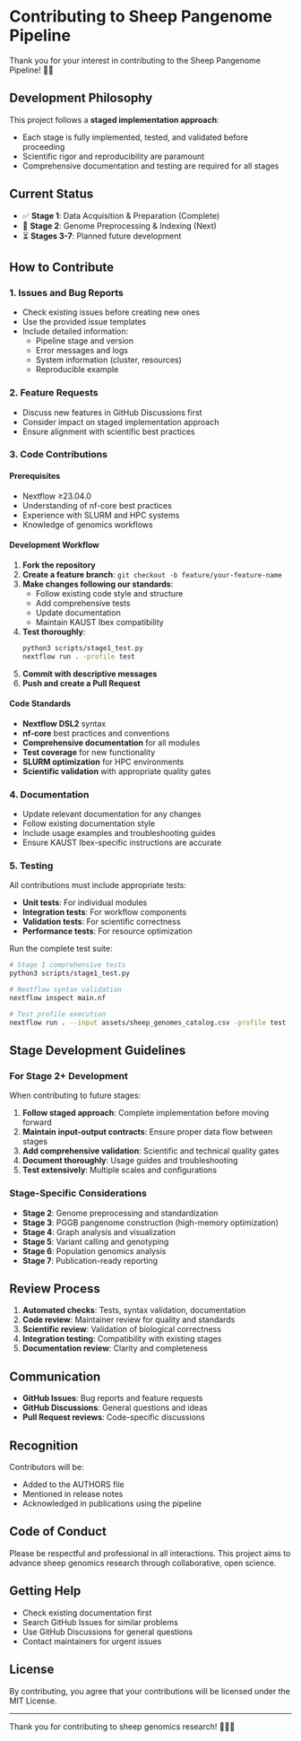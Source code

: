 # Contributing to Sheep Pangenome Pipeline

Thank you for your interest in contributing to the Sheep Pangenome Pipeline! 🐑🧬

## Development Philosophy

This project follows a **staged implementation approach**:
- Each stage is fully implemented, tested, and validated before proceeding
- Scientific rigor and reproducibility are paramount
- Comprehensive documentation and testing are required for all stages

## Current Status

- ✅ **Stage 1**: Data Acquisition & Preparation (Complete)
- 🔄 **Stage 2**: Genome Preprocessing & Indexing (Next)
- ⏳ **Stages 3-7**: Planned future development

## How to Contribute

### 1. Issues and Bug Reports

- Check existing issues before creating new ones
- Use the provided issue templates
- Include detailed information:
  - Pipeline stage and version
  - Error messages and logs
  - System information (cluster, resources)
  - Reproducible example

### 2. Feature Requests

- Discuss new features in GitHub Discussions first
- Consider impact on staged implementation approach
- Ensure alignment with scientific best practices

### 3. Code Contributions

#### Prerequisites
- Nextflow ≥23.04.0
- Understanding of nf-core best practices
- Experience with SLURM and HPC systems
- Knowledge of genomics workflows

#### Development Workflow

1. **Fork the repository**
2. **Create a feature branch**: `git checkout -b feature/your-feature-name`
3. **Make changes following our standards**:
   - Follow existing code style and structure
   - Add comprehensive tests
   - Update documentation
   - Maintain KAUST Ibex compatibility
4. **Test thoroughly**:
   ```bash
   python3 scripts/stage1_test.py
   nextflow run . -profile test
   ```
5. **Commit with descriptive messages**
6. **Push and create a Pull Request**

#### Code Standards

- **Nextflow DSL2** syntax
- **nf-core** best practices and conventions
- **Comprehensive documentation** for all modules
- **Test coverage** for new functionality
- **SLURM optimization** for HPC environments
- **Scientific validation** with appropriate quality gates

### 4. Documentation

- Update relevant documentation for any changes
- Follow existing documentation style
- Include usage examples and troubleshooting guides
- Ensure KAUST Ibex-specific instructions are accurate

### 5. Testing

All contributions must include appropriate tests:

- **Unit tests**: For individual modules
- **Integration tests**: For workflow components
- **Validation tests**: For scientific correctness
- **Performance tests**: For resource optimization

Run the complete test suite:
```bash
# Stage 1 comprehensive tests
python3 scripts/stage1_test.py

# Nextflow syntax validation
nextflow inspect main.nf

# Test profile execution
nextflow run . --input assets/sheep_genomes_catalog.csv -profile test
```

## Stage Development Guidelines

### For Stage 2+ Development

When contributing to future stages:

1. **Follow staged approach**: Complete implementation before moving forward
2. **Maintain input-output contracts**: Ensure proper data flow between stages
3. **Add comprehensive validation**: Scientific and technical quality gates
4. **Document thoroughly**: Usage guides and troubleshooting
5. **Test extensively**: Multiple scales and configurations

### Stage-Specific Considerations

- **Stage 2**: Genome preprocessing and standardization
- **Stage 3**: PGGB pangenome construction (high-memory optimization)
- **Stage 4**: Graph analysis and visualization
- **Stage 5**: Variant calling and genotyping
- **Stage 6**: Population genomics analysis
- **Stage 7**: Publication-ready reporting

## Review Process

1. **Automated checks**: Tests, syntax validation, documentation
2. **Code review**: Maintainer review for quality and standards
3. **Scientific review**: Validation of biological correctness
4. **Integration testing**: Compatibility with existing stages
5. **Documentation review**: Clarity and completeness

## Communication

- **GitHub Issues**: Bug reports and feature requests
- **GitHub Discussions**: General questions and ideas
- **Pull Request reviews**: Code-specific discussions

## Recognition

Contributors will be:
- Added to the AUTHORS file
- Mentioned in release notes
- Acknowledged in publications using the pipeline

## Code of Conduct

Please be respectful and professional in all interactions. This project aims to advance sheep genomics research through collaborative, open science.

## Getting Help

- Check existing documentation first
- Search GitHub Issues for similar problems
- Use GitHub Discussions for general questions
- Contact maintainers for urgent issues

## License

By contributing, you agree that your contributions will be licensed under the MIT License.

---

Thank you for contributing to sheep genomics research! 🐑🧬✨